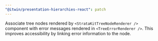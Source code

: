 ```yaml
---
"@itwin/presentation-hierarchies-react": patch
---
```


Associate tree nodes rendered by `<StrataKitTreeNodeRenderer />` component with error messages rendered in `<TreeErrorRenderer />`. This improves accessibility by linking error information to the node.

